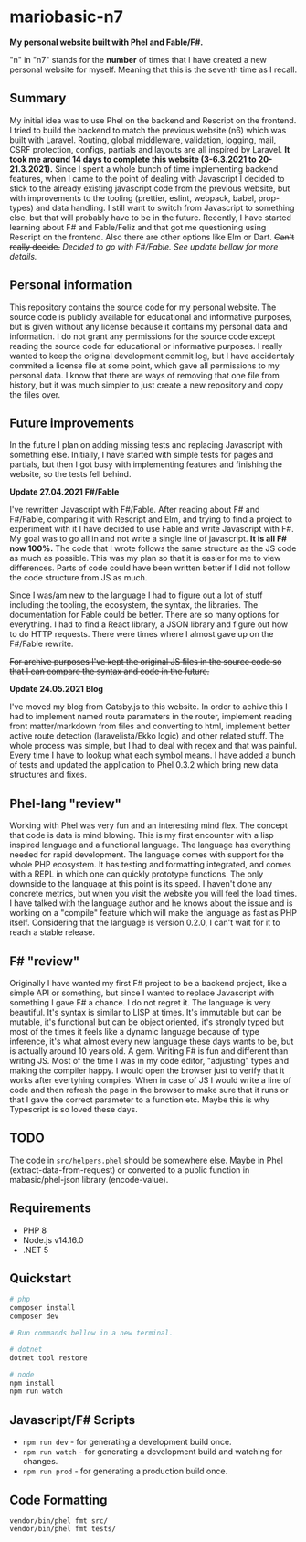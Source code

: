 # mariobasic-n7

**My personal website built with Phel and Fable/F#.**

"n" in "n7" stands for the **number** of times that I have created a new personal website for myself. Meaning that this is the seventh time as I recall.

## Summary

My initial idea was to use Phel on the backend and Rescript on the frontend. I tried to build the backend to match the previous website (n6) which was built with Laravel. Routing, global middleware, validation, logging, mail, CSRF protection, configs, partials and layouts are all inspired by Laravel. **It took me around 14 days to complete this website (3-6.3.2021 to 20-21.3.2021).** Since I spent a whole bunch of time implementing backend features, when I came to the point of dealing with Javascript I decided to stick to the already existing javascript code from the previous website, but with improvements to the tooling (prettier, eslint, webpack, babel, prop-types) and data handling. I still want to switch from Javascript to something else, but that will probably have to be in the future. Recently, I have started learning about F# and Fable/Feliz and that got me questioning using Rescript on the frontend. Also there are other options like Elm or Dart. ~~Can't really decide.~~ _Decided to go with F#/Fable. See update bellow for more details._

## Personal information

This repository contains the source code for my personal website. The source code is publicly available for educational and informative purposes, but is given without any license because it contains my personal data and information. I do not grant any permissions for the source code except reading the source code for educational or informative purposes. I really wanted to keep the original development commit log, but I have accidentaly commited a license file at some point, which gave all permissions to my personal data. I know that there are ways of removing that one file from history, but it was much simpler to just create a new repository and copy the files over.

## Future improvements

In the future I plan on adding missing tests and replacing Javascript with something else. Initially, I have started with simple tests for pages and partials, but then I got busy with implementing features and finishing the website, so the tests fell behind.

**Update 27.04.2021 F#/Fable**

I've rewritten Javascript with F#/Fable. After reading about F# and F#/Fable, comparing it with Rescript and Elm, and trying to find a project to experiment with it I have decided to use Fable and write Javascript with F#. My goal was to go all in and not write a single line of javascript. **It is all F# now 100%.** The code that I wrote follows the same structure as the JS code as much as possible. This was my plan so that it is easier for me to view differences. Parts of code could have been written better if I did not follow the code structure from JS as much.

Since I was/am new to the language I had to figure out a lot of stuff including the tooling, the ecosystem, the syntax, the libraries. The documentation for Fable could be better. There are so many options for everything. I had to find a React library, a JSON library and figure out how to do HTTP requests. There were times where I almost gave up on the F#/Fable rewrite.

~~For archive purposes I've kept the original JS files in the source code so that I can compare the syntax and code in the future.~~

**Update 24.05.2021 Blog**

I've moved my blog from Gatsby.js to this website. In order to achive this I had to implement named route paramaters in the router, implement reading front matter/markdown from files and converting to html, implement better active route detection (laravelista/Ekko logic) and other related stuff. The whole process was simple, but I had to deal with regex and that was painful. Every time I have to lookup what each symbol means. I have added a bunch of tests and updated the application to Phel 0.3.2 which bring new data structures and fixes.

## Phel-lang "review"

Working with Phel was very fun and an interesting mind flex. The concept that code is data is mind blowing. This is my first encounter with a lisp inspired language and a functional language. The language has everything needed for rapid development. The language comes with support for the whole PHP ecosystem. It has testing and formatting integrated, and comes with a REPL in which one can quickly prototype functions. The only downside to the language at this point is its speed. I haven't done any concrete metrics, but when you visit the website you will feel the load times. I have talked with the language author and he knows about the issue and is working on a "compile" feature which will make the language as fast as PHP itself. Considering that the language is version 0.2.0, I can't wait for it to reach a stable release.

## F# "review"

Originally I have wanted my first F# project to be a backend project, like a simple API or something, but since I wanted to replace Javascript with something I gave F# a chance. I do not regret it. The language is very beautiful. It's syntax is similar to LISP at times. It's immutable but can be mutable, it's functional but can be object oriented, it's strongly typed but most of the times it feels like a dynamic language because of type inference, it's what almost every new language these days wants to be, but is actually around 10 years old. A gem. Writing F# is fun and different than writing JS. Most of the time I was in my code editor, "adjusting" types and making the compiler happy. I would open the browser just to verify that it works after evertyhing compiles. When in case of JS I would write a line of code and then refresh the page in the browser to make sure that it runs or that I gave the correct parameter to a function etc. Maybe this is why Typescript is so loved these days.

## TODO

The code in `src/helpers.phel` should be somewhere else. Maybe in Phel (extract-data-from-request) or converted to a public function in mabasic/phel-json library (encode-value).

## Requirements

- PHP 8
- Node.js v14.16.0
- .NET 5

## Quickstart

```bash
# php
composer install
composer dev

# Run commands bellow in a new terminal.

# dotnet
dotnet tool restore

# node
npm install
npm run watch
```


## Javascript/F# Scripts

- `npm run dev` - for generating a development build once.
- `npm run watch` - for generating a development build and watching for changes.
- `npm run prod` - for generating a production build once.


## Code Formatting

```
vendor/bin/phel fmt src/
vendor/bin/phel fmt tests/
```

